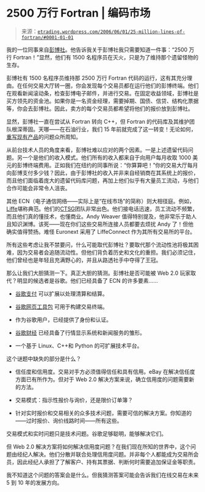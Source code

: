 <!--yml

类别：未分类

日期：2024-05-12 19:53:36

-->

# 2500 万行 Fortran | 编码市场

> 来源：[`etrading.wordpress.com/2006/06/01/25-million-lines-of-fortran/#0001-01-01`](https://etrading.wordpress.com/2006/06/01/25-million-lines-of-fortran/#0001-01-01)

我的一位同事来自[彭博社](http://www.bloomberg.com)。他告诉我关于彭博社我只需要知道一件事：“2500 万行 Fortran！”显然，他们有 1500 名程序员在灭火，只是为了维持那个遗留怪物的生存。

彭博社有 1500 名程序员维持那 2500 万行 Fortran 代码的运行，这有其充分理由。在任何交易大厅转一圈，你会发现每个交易员都在运行他们的彭博终端。他们在观看新闻滚动条，检查彭博电子邮件，并进行交易。在固定收益领域，彭博社是买方领先的资金池。如果你是一名资金经理，需要掉期、国债、信贷、结构化票据等，你会去彭博社。因此，卖方的每个交易员都希望将他们的报价放到彭博社。

显然，彭博社一直在尝试从 Fortran 转向 C++，但 Fortran 的代码库及其维护团队根深蒂固。天哪——在石油行业，我们 15 年前就完成了这一转变！无论如何，[重写现有产品](http://www.joelonsoftware.com/articles/fog0000000069.html)的问题众所周知。

从前台技术人员的角度来看，彭博社难以应对的两个因素。一是上述遗留代码问题。另一个是他们的收入模式。他们所有的收入都来自于向用户每月收取 1000 美元的彭博终端费用。正如我们在纽约的同事所说：“你算算吧！”你的交易大厅每月向彭博支付多少钱？因此，由于彭博社的收入并非来自经销商在其系统上的报价，而且他们面临着庞大的遗留代码库问题，再加上他们似乎有大量员工流动，与他们合作可能会非常令人沮丧。

其他 ECN（电子通信网络——实际上是“在线市场”的简称）则大相径庭。例如，[Liffe](http://www.liffe.com)堪称典范。他们的[CTSG](http://liffe.com/customer_services/london/liffe-london.htm#ctsg)团队非常出色。他们接电话迅速，员工流动不频繁，而且他们真的懂技术，也懂商业。Andy Weaver 值得特别提及，他非常乐于助人且知识渊博。该死——现在你们这些交易所连接人员都要去烦扰 Andy 了！但他确实值得赞扬。难怪 Euronext 采用了 LiffeConnect 作为其所有交易所的平台。

所有这些考虑让我不禁要问，什么可能取代彭博社？要取代那个流动性池将极其困难，因为交易者会追随流动性。但他们背负着历史和文化的重担。我们必须记住，他们曾经也是年轻且充满野心的，并且从路透社手中夺得了王冠。

那么让我们大胆猜测一下。真正大胆的猜测。彭博社是否可能被 Web 2.0 玩家取代？明显的候选者是谷歌。他们已经具备了 ECN 的许多要素……

+   [谷歌支付](http://googleblog.blogspot.com/2006/02/update-on-payments_24.html) 可以扩展以处理清算和结算。

+   [谷歌网页工具包](http://googleblog.blogspot.com/2006/05/making-ajax-development-easier.html) 可用于构建交易终端。

+   作为谷歌用户，已经提供了身份和认证。

+   [谷歌财经](http://finance.google.com) 已经具备了行情显示系统和新闻服务的雏形。

+   一个基于 Linux、C++和 Python 的可扩展技术平台。

这个谜题中缺失的部分是什么？

+   信任度和信用度。交易对手方必须值得信任和具有信用。eBay 在解决信任度方面已有所作为。但对于 Web 2.0 解决方案来说，确立信用度的问题需要新的方法。

+   交易模式：指示性报价与询价，还是限价订单簿？

+   针对实时报价和交易相关的众多技术问题，需要可信的解决方案。你知道的——过时报价、询价线路时间——所有这些。

交易模式和实时问题只是技术问题。谷歌足够聪明，能够解决它们。

但 Web 2.0 解决方案将如何解决信用度问题？在我们现在所知的世界中，这个问题由经纪人解决。他们分散并联合处理信用度问题。并非每个人都能成为交易所会员，因此经纪人承担了了解客户、持有其票据、判断何时需要追加保证金等职责。

我不知道这个问题的答案会是什么。但我猜测答案可能会告诉我们在线交易在未来 5 到 10 年的发展方向。

